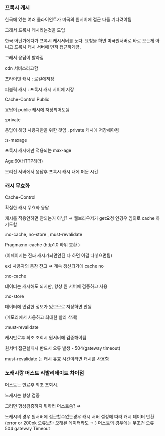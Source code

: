 ### 프록시 캐시

한국에 있는 여러 클라이언트가 미국의 원서버에 접근 다들 기다려야됨

그래서 프록시 캐시라는것을 도입

한국 어딘가에다가 프록시 캐시서버를 둔다. 요청을 하면 미국원서버로 바로 오는게 아니고 프록시 캐시 서버에 먼저 접근하게끔.

그래서 응답이 빨라짐

cdn 서비스라고함

프라이빗 캐시 : 로컬에저장

퍼블릭 캐시 : 프록시 캐시 서버에 저장

Cache-Control:Public

응답이 public 캐시에 저장되어도됨

:private

응답이 해당 사용자만을 위한 것임 , private 캐시에 저장해야됨

:s-maxage

프록시 캐시에만 적용되는 max-age

Age:60(HTTP헤더)

오리진 서버에서 응답후 프록시 캐시 내에 머문 시간

### 캐시 무효화

Cache-Control

확실한 캐시 무효화 응답

캐시를 적용안하면 안되는거 아님? ⇒ 웹브라우저가 get요청 인경우 임의로 cache 하기도함

:no-cache, no-store , must-revalidate

Pragma:no-cache (http1.0 하위 호환 )

(이페이지는 진짜 캐시가되면안된 다 하면 이걸 다넣으면됨)

ex) 사용자의 통장 잔고 ⇒ 계속 갱신되기에 cache no

:no-cache

데이터는 캐시해도 되지만, 항상 원 서버에 검증하고 사용

:no-store

데이터에 민감한 정보가 있으므로 저장하면 안됨

(메모리에서 사용하고 최대한 빨리 삭제)

:must-revalidate

캐시만료후 최초 조회시 원서버에 검증해야됨

원서버 접근실패시 반드시 오류 발생 - 504(gateway timeout)

must-revalidate 는 캐시 유효 시간이라면 캐시를 사용함

### 노캐시랑 머스트 리발리데이트 차이점

머스트는 만료후 최초 조회시.

노캐시는 항상 검증

그러면 항상검증하지 뭐하러 머스트씀? ⇒

노캐시의 경우 원서버에 접근할수없는경우 캐시 서버 설정에 따라 캐시 데이터 반환 (error or 200ok 오류보단 오래된 데이터라도 ㄱ ) 머스트의 경우에는 무조건 오류 504 gateway Timeout
